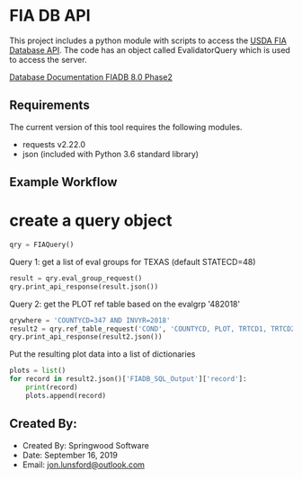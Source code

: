 # FIA DB API

This project includes a python module with scripts to access the [USDA FIA Database
API](https://www.fia.fs.fed.us/tools-data/).  The code has an object called
EvalidatorQuery which is used to access the server.

[Database Documentation FIADB 8.0 Phase2](https://www.fia.fs.fed.us/library/database-documentation/index.php)

## Requirements

The current version of this tool requires the following modules.

* requests v2.22.0
* json (included with Python 3.6 standard library)

## Example Workflow

  # create a query object

  ```python
  qry = FIAQuery()
  ```

  Query 1:  get a list of eval groups for TEXAS (default STATECD=48)

  ```python
  result = qry.eval_group_request()
  qry.print_api_response(result.json())
  ```

  Query 2:  get the PLOT ref table based on the evalgrp '482018'

  ```python
  qrywhere = 'COUNTYCD=347 AND INVYR=2018'
  result2 = qry.ref_table_request('COND', 'COUNTYCD, PLOT, TRTCD1, TRTCD2, TRTCD3', qrywhere)
  qry.print_api_response(result2.json())
  ```

  Put the resulting plot data into a list of dictionaries

  ```python
  plots = list()
  for record in result2.json()['FIADB_SQL_Output']['record']:
      print(record)
      plots.append(record)
  ```

## Created By:

* Created By: Springwood Software
* Date: September 16, 2019
* Email: jon.lunsford@outlook.com
